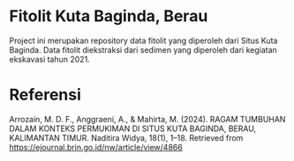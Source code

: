 # Fitolit Kuta Baginda, Berau


Project ini merupakan repository data fitolit yang diperoleh dari Situs Kuta Baginda.
Data fitolit diekstraksi dari sedimen yang diperoleh dari kegiatan ekskavasi tahun 2021.



# Referensi

Arrozain, M. D. F., Anggraeni, A., & Mahirta, M. (2024). RAGAM TUMBUHAN DALAM KONTEKS PERMUKIMAN DI SITUS KUTA BAGINDA, BERAU, KALIMANTAN TIMUR. Naditira Widya, 18(1), 1–18. Retrieved from https://ejournal.brin.go.id/nw/article/view/4866
